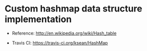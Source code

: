 Custom hashmap data structure implementation
=========

* Reference: http://en.wikipedia.org/wiki/Hash_table

* Travis CI: https://travis-ci.org/ksean/HashMap
